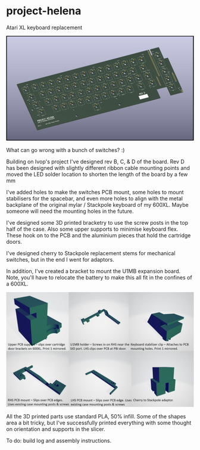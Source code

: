 # project-helena
Atari XL keyboard replacement

![image](https://github.com/flemingt/project-helena/blob/main/Project%20Helena.jpg?raw=true)

What can go wrong with a bunch of switches? :)

Building on Ivop's project I've designed rev B, C, & D of the board.
Rev D has been designed with slightly different ribbon cable mounting points and moved the LED solder location to shorten the length of the board by a few mm

I've added holes to make the switches PCB mount, some holes to mount stabilisers for the spacebar, and even more holes to align with the metal backplane of the original mylar / Stackpole keyboard of my 600XL. Maybe someone will need the mounting holes in the future. 

I've designed some 3D printed bracketry to use the screw posts in the top half of the case. Also some upper supports to minimise keyboard flex. These hook on to the PCB and the aluminium pieces that hold the cartridge doors.

I've designed cherry to Stackpole replacement stems for mechanical switches, but in the end I went for adaptors.

In addition, I've created a bracket to mount the U1MB expansion board. Note, you'll have to relocate the battery to make this all fit in the confines of a 600XL.

![image](https://github.com/flemingt/project-helena/blob/main/3D%20Printing%20files/3DP%20key.png?raw=true)

All the 3D printed parts use standard PLA, 50% infill. Some of the shapes area a bit tricky, but I've successfully printed everything with some thought on orientation and supports in the slicer.

To do:
build log and assembly instructions.
